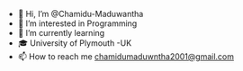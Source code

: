 - 👋 Hi, I’m @Chamidu-Maduwantha
- 👀 I’m interested in Programming
- 🌱 I’m currently learning 
- 🎓 University of Plymouth -UK
- 📫 How to reach me chamidumaduwntha2001@gmail.com

<!---
Chamidu-Maduwantha/Chamidu-Maduwantha is a ✨ special ✨ repository because its `README.md` (this file) appears on your GitHub profile.
You can click the Preview link to take a look at your changes.
--->

